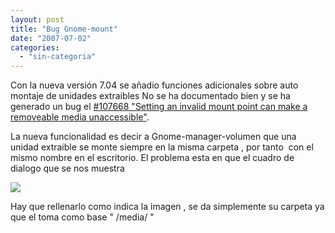 ```yaml
---
layout: post
title: "Bug Gnome-mount"
date: "2007-07-02"
categories: 
  - "sin-categoria"
---
```


Con la nueva versión 7.04 se añadio funciones adicionales sobre auto montaje de unidades extraibles No se ha documentado bien y se ha generado un bug el [#107668 "Setting an invalid mount point can make a removeable media unaccessible"](https://bugs.launchpad.net/ubuntu/+source/gnome-mount/+bug/107668).

La nueva funcionalidad es decir a Gnome\-manager\-volumen que una unidad extraible se monte siempre en la misma carpeta , por tanto  con el mismo nombre en el escritorio. El problema esta en que el cuadro de dialogo que se nos muestra

![](images/gnome1.png)

Hay que rellenarlo como indica la imagen , se da simplemente su carpeta ya que el toma como base " /media/ "
